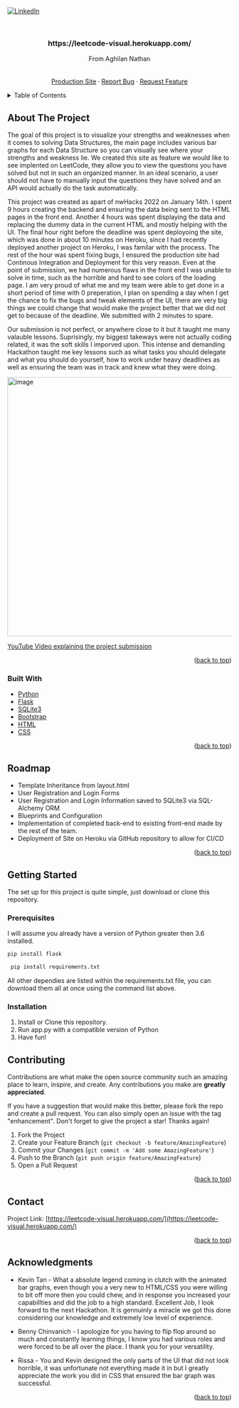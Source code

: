 <div id="top"></div>

[![LinkedIn][linkedin-shield]][linkedin-url]



<!-- PROJECT LOGO -->
<br />
<div align="center">
<h3 align="center">https://leetcode-visual.herokuapp.com/</h3>

  <p align="center">
    From Aghilan Nathan
    <br />
    <br />
    <br />
    <a href="https://split-fare.herokuapp.com/">Production Site</a>
    ·
    <a href="mailto:nathanaghilan@gmail.com">Report Bug</a>
    ·
    <a href="mailto:nathanaghilan@gmail.com">Request Feature</a>
  </p>
</div>



<!-- TABLE OF CONTENTS -->
<details>
  <summary>Table of Contents</summary>
  <ol>
    <li>
      <a href="#about-the-project">About The Project</a>
      <ul>
        <li><a href="#built-with">Built With</a></li>
        <li><a href="#roadmap">Roadmap</a></li>
      </ul>
    </li>
    <li>
      <a href="#getting-started">Getting Started</a>
      <ul>
        <li><a href="#prerequisites">Prerequisites</a></li>
        <li><a href="#installation">Installation</a></li>
      </ul>
    </li>
    <li><a href="#contributing">Contributing</a></li>
    <li><a href="#contact">Contact</a></li>
    <li><a href="#acknowledgments">Acknowledgments</a></li>
  </ol>
</details>



<!-- ABOUT THE PROJECT -->
## About The Project

The goal of this project is to visualize your strengths and weaknesses when it comes to solving Data Structures,
the main page includes various bar graphs for each Data Structure so you can visually see where your strengths and weakness lie. 
We created this site as feature we would like to see implented on LeetCode, they allow you to view the questions you have solved but not in such an organized manner.
In an ideal scenario, a user should not have to manually input the questions they have solved and an API would actually do the task automatically. 

This project was created as apart of nwHacks 2022 on January 14th. 
I spent 9 hours creating the backend and ensuring the data being sent to the HTML pages in the front end.
Another 4 hours was spent displaying the data and replacing the dummy data in the current HTML and mostly helping with the UI.
The final hour right before the deadline was spent deployoing the site, which was done in about 10 minutes on Heroku, since I had recently deployed another project on Heroku, I was familar with the process.
The rest of the hour was spent fixing bugs, I ensured the production site had Continous Integration and Deployment for this very reason.
Even at the point of submission, we had numerous flaws in the front end I was unable to solve in time, such as the horrible and hard to see colors of the loading page.
I am very proud of what me and my team were able to get done in a short period of time with 0 preperation, I plan on spending a day when I get the chance to fix the bugs and tweak elements of the UI, there are very big things we could change that would make the project better that we did not get to because of the deadline.
We submitted with 2 minutes to spare.

Our submission is not perfect, or anywhere close to it but it taught me many valauble lessons. Suprisingly, my biggest takeways were not actually coding related, it was the soft skills I imporved upon. 
This intense and demanding Hackathon taught me key lessons such as what tasks you should delegate and what you should do yourself, how to work under heavy deadlines as well as ensuring the team was in track and knew what they were doing. 

<img width="581" alt="image" src="https://user-images.githubusercontent.com/90127404/149838903-4393b217-7cd6-4a97-ab4b-42f6aaaceeea.png">


[YouTube Video explaining the project submission](https://www.youtube.com/watch?v=zlDN6rarDLI)

<p align="right">(<a href="#top">back to top</a>)</p>



### Built With

* [Python](https://www.python.org/)
* [Flask](https://flask.palletsprojects.com/en/2.0.x/)
* [SQLite3](https://www.sqlite.org/index.html)
* [Bootstrap](https://getbootstrap.com/)
* [HTML](https://developer.mozilla.org/en-US/docs/Web/HTML)
* [CSS](https://developer.mozilla.org/en-US/docs/Web/CSS)

<p align="right">(<a href="#top">back to top</a>)</p>


<!-- ROADMAP -->
## Roadmap

- Template Inheritance from layout.html
- User Registration and Login Forms
- User Registration and Login Information saved to SQLite3 via SQL-Alchemy ORM
- Blueprints and Configuration
- Implementation of completed back-end to existing front-end made by the rest of the team.
- Deployment of Site on Heroku via GitHub repository to allow for CI/CD

<p align="right">(<a href="#top">back to top</a>)</p>

<!-- GETTING STARTED -->
## Getting Started

The set up for this project is quite simple, just download or clone this repository.

### Prerequisites

I will assume you already have a version of Python greater then 3.6 installed.
  ```sh
  pip install flask
  ```
  ```sh
   pip install requirements.txt
  ```
All other dependies are listed within the requirements.txt file, you can download them all at once using the command list above.

### Installation

1. Install or Clone this repository.
2. Run app.py with a compatible version of Python 
3. Have fun!


<!-- CONTRIBUTING -->
## Contributing

Contributions are what make the open source community such an amazing place to learn, inspire, and create. Any contributions you make are **greatly appreciated**.

If you have a suggestion that would make this better, please fork the repo and create a pull request. You can also simply open an issue with the tag "enhancement".
Don't forget to give the project a star! Thanks again!

1. Fork the Project
2. Create your Feature Branch (`git checkout -b feature/AmazingFeature`)
3. Commit your Changes (`git commit -m 'Add some AmazingFeature'`)
4. Push to the Branch (`git push origin feature/AmazingFeature`)
5. Open a Pull Request

<p align="right">(<a href="#top">back to top</a>)</p>


<!-- CONTACT -->
## Contact

Project Link: [https://leetcode-visual.herokuapp.com/](https://leetcode-visual.herokuapp.com/)

<p align="right">(<a href="#top">back to top</a>)</p>



<!-- ACKNOWLEDGMENTS -->
## Acknowledgments

* Kevin Tan - What a absolute legend coming in clutch with the animated bar graphs, even though you a very new to HTML/CSS you were willing to bit off more then you could chew, and in response you increased your capabillties and did the job to a high standard. Excellent Job, I look forward to the next Hackathon. It is gennuinly a miracle we got this done considering our knowledge and extremely low level of experience.

* Benny Chinvanich - I apologize for you having to flip flop around so much and constantly learning things, I know you had various roles and were forced to be all over the place. I thank you for your versatility.

* Rissa - You and Kevin designed the only parts of the UI that did not look horrible, it was unfortunate not everything made it in but I greatly appreciate the work you did in CSS that ensured the bar graph was successful. 

<p align="right">(<a href="#top">back to top</a>)</p>



<!-- MARKDOWN LINKS & IMAGES -->
<!-- https://www.markdownguide.org/basic-syntax/#reference-style-links -->
[contributors-shield]: https://img.shields.io/github/contributors/github_username/repo_name.svg?style=for-the-badge
[contributors-url]: https://github.com/github_username/repo_name/graphs/contributors
[forks-shield]: https://img.shields.io/github/forks/github_username/repo_name.svg?style=for-the-badge
[forks-url]: https://github.com/github_username/repo_name/network/members
[stars-shield]: https://img.shields.io/github/stars/github_username/repo_name.svg?style=for-the-badge
[stars-url]: https://github.com/github_username/repo_name/stargazers
[issues-shield]: https://img.shields.io/github/issues/github_username/repo_name.svg?style=for-the-badge
[issues-url]: https://github.com/github_username/repo_name/issues
[license-shield]: https://img.shields.io/github/license/github_username/repo_name.svg?style=for-the-badge
[license-url]: https://github.com/github_username/repo_name/blob/master/LICENSE.txt
[linkedin-shield]: https://img.shields.io/badge/-LinkedIn-black.svg?style=for-the-badge&logo=linkedin&colorB=555
[linkedin-url]: https://www.linkedin.com/in/aghilan-nathan-3b65bb211/
[product-screenshot]: images/screenshot.png
